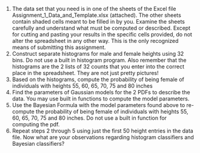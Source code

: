 1. The data set that you need is in one of the sheets of the Excel file Assignment_1_Data_and_Template.xlsx (attached). The other sheets contain shaded cells meant to be filled in by you. Examine the sheets carefully and understand what must be computed or described. Except for cutting and pasting your results in the specific cells provided, do not alter the spreadsheet in any other way. This is the only recognized means of submitting this assignment.
2. Construct separate histograms for male and female heights using 32 bins. Do not use a built in histogram program. Also remember that the histograms are the 2 lists of 32 counts that you enter into the correct place in the spreadsheet. They are not just pretty pictures!
3. Based on the histograms, compute the probability of being female of individuals with heights 55, 60, 65, 70, 75 and 80 inches
4. Find the parameters of Gaussian models for the 2 PDFs to describe the data. You may use built in functions to compute the model parameters.
5. Use the Bayesian Formula with the model parameters found above to re-compute the probability of being female of individuals with heights 55, 60, 65, 70, 75 and 80 inches. Do not use a built in function for computing the pdf.
6. Repeat steps 2 through 5 using just the first 50 height entries in the data file. Now what are your observations regarding histogram classifiers and Bayesian classifiers?
